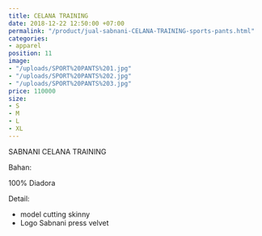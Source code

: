 ```yaml
---
title: CELANA TRAINING
date: 2018-12-22 12:50:00 +07:00
permalink: "/product/jual-sabnani-CELANA-TRAINING-sports-pants.html"
categories:
- apparel
position: 11
image:
- "/uploads/SPORT%20PANTS%201.jpg"
- "/uploads/SPORT%20PANTS%202.jpg"
- "/uploads/SPORT%20PANTS%203.jpg"
price: 110000
size:
- S
- M
- L
- XL
---
```


SABNANI
CELANA TRAINING

Bahan:

100% Diadora


Detail:

- model cutting skinny
- Logo Sabnani press velvet
